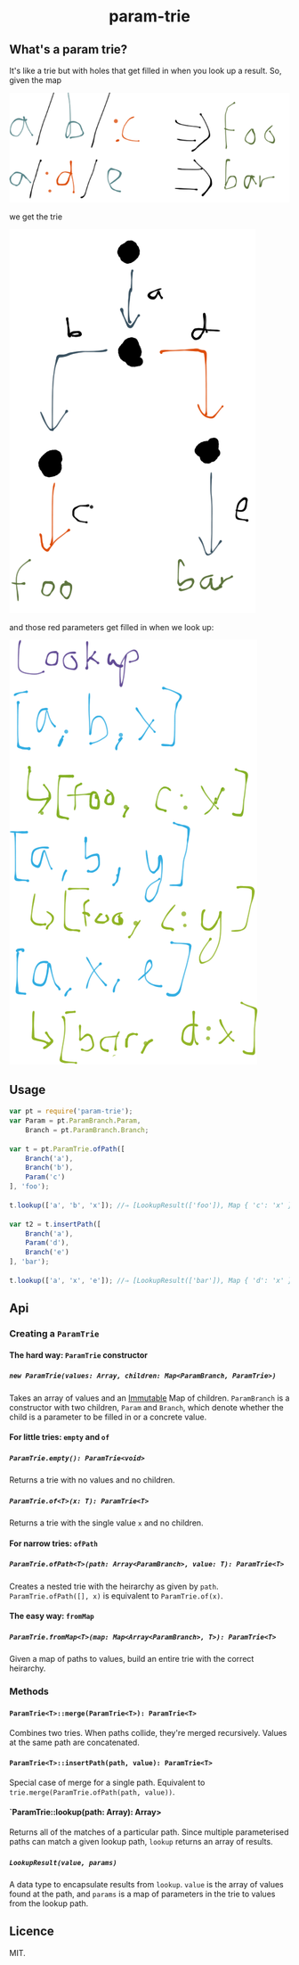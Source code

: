 <h1 align="center">
param-trie
</h1>

## What's a param trie?
It's like a trie but with holes that get filled in when you look up a result. So, given the map

![](images/paths.png)

we get the trie

![](images/trie.png)

and those red parameters get filled in when we look up:

![](images/lookup.png)

## Usage

```javascript
var pt = require('param-trie');
var Param = pt.ParamBranch.Param,
    Branch = pt.ParamBranch.Branch;

var t = pt.ParamTrie.ofPath([
	Branch('a'),
	Branch('b'),
	Param('c')
], 'foo');

t.lookup(['a', 'b', 'x']); //⇒ [LookupResult(['foo']), Map { 'c': 'x' }]

var t2 = t.insertPath([
	Branch('a'),
	Param('d'),
	Branch('e')
], 'bar');

t.lookup(['a', 'x', 'e']); //⇒ [LookupResult(['bar']), Map { 'd': 'x' }]
```

## Api
### Creating a `ParamTrie`
#### The hard way: `ParamTrie` constructor
##### `new ParamTrie(values: Array, children: Map<ParamBranch, ParamTrie>)`

Takes an array of values and an [Immutable](https://github.com/facebook/immutable-js) Map of children. `ParamBranch` is a constructor with two children, `Param` and `Branch`, which denote whether the child is a parameter to be filled in or a concrete value.

#### For little tries: `empty` and `of`
##### `ParamTrie.empty(): ParamTrie<void>`
Returns a trie with no values and no children.

##### `ParamTrie.of<T>(x: T): ParamTrie<T>`
Returns a trie with the single value `x` and no children.

#### For narrow tries: `ofPath`
##### `ParamTrie.ofPath<T>(path: Array<ParamBranch>, value: T): ParamTrie<T>`

Creates a nested trie with the heirarchy as given by `path`. `ParamTrie.ofPath([], x)` is equivalent to `ParamTrie.of(x)`.

#### The easy way: `fromMap`
##### `ParamTrie.fromMap<T>(map: Map<Array<ParamBranch>, T>): ParamTrie<T>`

Given a map of paths to values, build an entire trie with the correct heirarchy.

### Methods
#### `ParamTrie<T>::merge(ParamTrie<T>): ParamTrie<T>`

Combines two tries. When paths collide, they're merged recursively. Values at the same path are concatenated.

#### `ParamTrie<T>::insertPath(path, value): ParamTrie<T>`

Special case of merge for a single path. Equivalent to `trie.merge(ParamTrie.ofPath(path, value))`.

#### `ParamTrie<T>::lookup(path: Array<String>): Array<LookupResult>>

Returns all of the matches of a particular path. Since multiple parameterised paths can match a given lookup path, `lookup` returns an array of results.

##### `LookupResult(value, params)`
A data type to encapsulate results from `lookup`. `value` is the array of values found at the path, and `params` is a map of parameters in the trie to values from the lookup path.

## Licence
MIT.